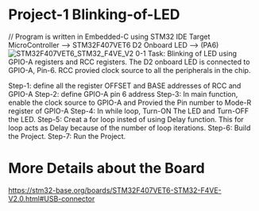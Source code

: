 # Project-1 Blinking-of-LED
// Program is written in Embedded-C using STM32 IDE
Target MicroController --> STM32F407VET6
D2 Onboard LED --> (PA6) 
![STM32F407VET6_STM32_F4VE_V2 0-1](https://user-images.githubusercontent.com/107934117/208341683-b5d432e0-44c0-485c-aebb-9b5fe58eb4c4.jpg)
Task: Blinking of LED using GPIO-A registers and RCC registers. The D2 onboard LED is connected to GPIO-A, Pin-6. RCC provied clock source to all the peripherals in the chip.

Step-1: define all the register OFFSET and BASE addresses of RCC and GPIO-A
Step-2: define GPIO-A pin 6 address
Step-3: In main function, enable the clock source to GPIO-A and Provied the Pin number to Mode-R register of GPIO-A
Step-4: In while loop, Turn-ON The LED and Turn-OFF the LED.
Step-5: Creat a for loop insted of using Delay function. This for loop acts as Delay because of the number of loop iterations.
Step-6: Build the Project.
Step-7: Run the Project.


# More Details about the Board
https://stm32-base.org/boards/STM32F407VET6-STM32-F4VE-V2.0.html#USB-connector
